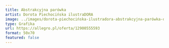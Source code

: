 ```yaml
---
title: Abstrakcyjna parówka
artist: Dorota Piechocińska ilustraDORA
image: ../images/dorota-piechocińska-ilustradora-abstrakcyjna-parówka-dorota-piechocińska.jpg
type: Grafika
url: https://allegro.pl/oferta/12900555593
format: 50x70
featured: false
---
```

